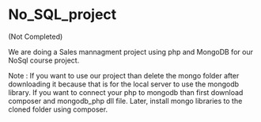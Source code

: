 # No_SQL_project

(Not Completed)

We are doing a Sales mannagment project using php and MongoDB for our NoSql course project.

Note : If you want to use our project than delete the mongo folder after downloading it because that is for the local server to use the mongodb library. If you want to connect your php to mongodb than first download composer and mongodb_php dll file. Later, install mongo libraries to the cloned folder using composer.
